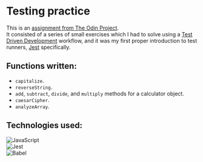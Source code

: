 # Testing practice

This is an [assignment from The Odin Project](https://www.theodinproject.com/lessons/node-path-javascript-testing-practice#assignment).<br>
It consisted of a series of small exercises which I had to solve using a [Test Driven Development](https://en.wikipedia.org/wiki/Test-driven_development) workflow, and it was my first proper introduction to test runners, [Jest](https://jestjs.io/) specifically.<br>

## Functions written:
 - `capitalize`.
 - `reverseString`.
 - `add`, `subtract`, `divide`, and `multiply` methods for a calculator object.
 - `caesarCipher`.
 - `analyzeArray`.

## Technologies used:
![JavaScript](https://img.shields.io/badge/javascript-%23323330.svg?style=for-the-badge&logo=javascript&logoColor=%23F7DF1E)<br>
![Jest](https://img.shields.io/badge/-jest-%23C21325?style=for-the-badge&logo=jest&logoColor=white)<br>
![Babel](https://img.shields.io/badge/Babel-F9DC3e?style=for-the-badge&logo=babel&logoColor=black)<br>
